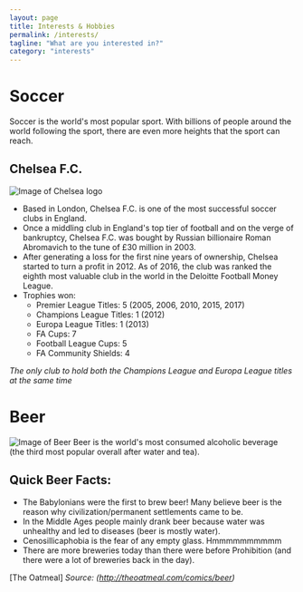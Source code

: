 ```yaml
---
layout: page
title: Interests & Hobbies
permalink: /interests/
tagline: "What are you interested in?"
category: "interests"
---
```

# Soccer
Soccer is the world's most popular sport. With billions of people around the world following the sport, there are even more heights that the sport can reach.
## Chelsea F.C. 
![Image of Chelsea logo](http://www.chelseafc.com/content/dam/cfc/menu-folders/Club/History/Badges/Club-Badges-Gallery/cfc-badge-2004-.jpg?raw=true)
* Based in London, Chelsea F.C. is one of the most successful soccer clubs in England.
* Once a middling club in England's top tier of football and on the verge of bankruptcy, Chelsea F.C. was bought by Russian billionaire Roman Abromavich to the tune of £30 million in 2003. 
* After generating a loss for the first nine years of ownership, Chelsea started to turn a profit in 2012. As of 2016, the club was ranked the eighth most valuable club in the world in the Deloitte Football Money League.
* Trophies won:
  * Premier League Titles: 5 (2005, 2006, 2010, 2015, 2017)
  * Champions League Titles: 1 (2012)
  * Europa League Titles: 1 (2013)
  * FA Cups: 7
  * Football League Cups: 5
  * FA Community Shields: 4
  
*The only club to hold both the Champions League and Europa League titles at the same time*

# Beer
![Image of Beer](http://www.menshealth.com/sites/menshealth.com/files/beer-main_0.jpg?raw=true)
Beer is the world's most consumed alcoholic beverage (the third most popular overall after water and tea).
## Quick Beer Facts:
  * The Babylonians were the first to brew beer! Many believe beer is the reason why civilization/permanent settlements came to be.
  * In the Middle Ages people mainly drank beer because water was unhealthy and led to diseases (beer is mostly water).
  * Cenosillicaphobia is the fear of any empty glass. Hmmmmmmmmmm
  * There are more breweries today than there were before Prohibition (and there were a lot of breweries back in the day). 

[The Oatmeal] *Source: (http://theoatmeal.com/comics/beer)*